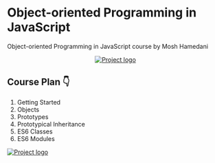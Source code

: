 # Object-oriented Programming in JavaScript

Object-oriented Programming in JavaScript course by Mosh Hamedani

<p align="center">
  <a href="https://www.udemy.com/course/javascript-object-oriented-programming" rel="noopener">
 <img src="https://img-b.udemycdn.com/course/240x135/1642074_7ef3.jpg" alt="Project logo"></a>
</p>

## Course Plan 👇

1. Getting Started
2. Objects
3. Prototypes
4. Prototypical Inheritance
5. ES6 Classes
6. ES6 Modules

<a href="https://www.udemy.com/certificate/UC-257ffdc3-16c7-471f-b219-79d83a4404e8" rel="noopener">
<img src="https://udemy-certificate.s3.amazonaws.com/image/UC-257ffdc3-16c7-471f-b219-79d83a4404e8.jpg" alt="Project logo"></a>
